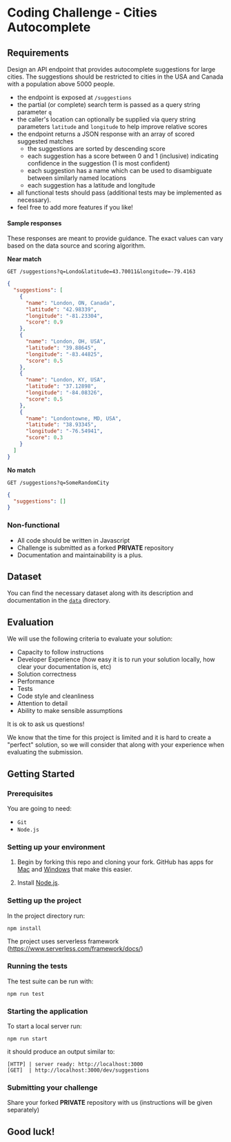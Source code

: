 # Coding Challenge - Cities Autocomplete

## Requirements

Design an API endpoint that provides autocomplete suggestions for large cities.
The suggestions should be restricted to cities in the USA and Canada with a population above 5000 people.

- the endpoint is exposed at `/suggestions`
- the partial (or complete) search term is passed as a query string parameter `q`
- the caller's location can optionally be supplied via query string parameters `latitude` and `longitude` to help improve relative scores
- the endpoint returns a JSON response with an array of scored suggested matches
    - the suggestions are sorted by descending score
    - each suggestion has a score between 0 and 1 (inclusive) indicating confidence in the suggestion (1 is most confident)
    - each suggestion has a name which can be used to disambiguate between similarly named locations
    - each suggestion has a latitude and longitude
- all functional tests should pass (additional tests may be implemented as necessary).
- feel free to add more features if you like!

#### Sample responses

These responses are meant to provide guidance. The exact values can vary based on the data source and scoring algorithm.

**Near match**

    GET /suggestions?q=Londo&latitude=43.70011&longitude=-79.4163

```json
{
  "suggestions": [
    {
      "name": "London, ON, Canada",
      "latitude": "42.98339",
      "longitude": "-81.23304",
      "score": 0.9
    },
    {
      "name": "London, OH, USA",
      "latitude": "39.88645",
      "longitude": "-83.44825",
      "score": 0.5
    },
    {
      "name": "London, KY, USA",
      "latitude": "37.12898",
      "longitude": "-84.08326",
      "score": 0.5
    },
    {
      "name": "Londontowne, MD, USA",
      "latitude": "38.93345",
      "longitude": "-76.54941",
      "score": 0.3
    }
  ]
}
```

**No match**

    GET /suggestions?q=SomeRandomCity

```json
{
  "suggestions": []
}
```


### Non-functional

- All code should be written in Javascript
- Challenge is submitted as a forked **PRIVATE** repository
- Documentation and maintainability is a plus.

## Dataset

You can find the necessary dataset along with its description and documentation in the [`data`](data/) directory.

## Evaluation

We will use the following criteria to evaluate your solution:

- Capacity to follow instructions
- Developer Experience (how easy it is to run your solution locally, how clear your documentation is, etc)
- Solution correctness
- Performance
- Tests
- Code style and cleanliness
- Attention to detail
- Ability to make sensible assumptions

It is ok to ask us questions!

We know that the time for this project is limited and it is hard to create a "perfect" solution, so we will consider that along with your experience when evaluating the submission.

## Getting Started

### Prerequisites

You are going to need:

- `Git`
- `Node.js`

### Setting up your environment

1. Begin by forking this repo and cloning your fork. GitHub has apps for [Mac](http://mac.github.com/) and
[Windows](http://windows.github.com/) that make this easier.

2. Install [Node.js](http://www.nodejs.org).

### Setting up the project

In the project directory run:

```
npm install
```

The project uses serverless framework (https://www.serverless.com/framework/docs/)

### Running the tests

The test suite can be run with:

```
npm run test
```

### Starting the application

To start a local server run:

```
npm run start
```

it should produce an output similar to:

```
[HTTP] | server ready: http://localhost:3000
[GET]  | http://localhost:3000/dev/suggestions 
```

### Submitting your challenge
Share your forked **PRIVATE** repository with us (instructions will be given separately)


## Good luck!
